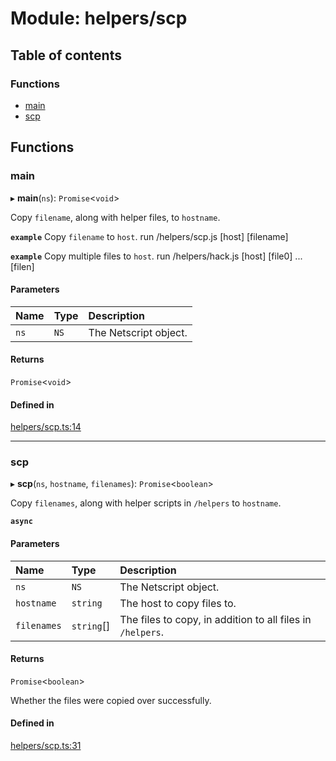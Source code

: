 # Module: helpers/scp

## Table of contents

### Functions

- [main](../wiki/helpers.scp#main)
- [scp](../wiki/helpers.scp#scp)

## Functions

### main

▸ **main**(`ns`): `Promise`<`void`\>

Copy `filename`, along with helper files, to `hostname`.

**`example`** Copy `filename` to `host`.
run /helpers/scp.js [host] [filename]

**`example`** Copy multiple files to `host`.
run /helpers/hack.js [host] [file0] ... [filen]

#### Parameters

| Name | Type | Description |
| :------ | :------ | :------ |
| `ns` | `NS` | The Netscript object. |

#### Returns

`Promise`<`void`\>

#### Defined in

[helpers/scp.ts:14](https://github.com/vladzaharia/bitburner/blob/598557b/src/helpers/scp.ts#L14)

___

### scp

▸ **scp**(`ns`, `hostname`, `filenames`): `Promise`<`boolean`\>

Copy `filenames`, along with helper scripts in `/helpers` to `hostname`.

**`async`**

#### Parameters

| Name | Type | Description |
| :------ | :------ | :------ |
| `ns` | `NS` | The Netscript object. |
| `hostname` | `string` | The host to copy files to. |
| `filenames` | `string`[] | The files to copy, in addition to all files in `/helpers`. |

#### Returns

`Promise`<`boolean`\>

Whether the files were copied over successfully.

#### Defined in

[helpers/scp.ts:31](https://github.com/vladzaharia/bitburner/blob/598557b/src/helpers/scp.ts#L31)
